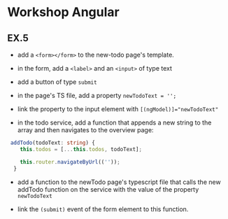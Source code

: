 # Workshop Angular

## EX.5

- add a `<form></form>` to the new-todo page's template.
- in the form, add a `<label>` and an `<input>` of type text
- add a button of type `submit`

- in the page's TS file, add a property `newTodoText = '';`
- link the property to the input element with `[(ngModel)]="newTodoText"`

- in the todo service, add a function that appends a new string to the array and then navigates to the overview page:
```ts
 addTodo(todoText: string) {
    this.todos = [...this.todos, todoText];

    this.router.navigateByUrl((''));
  }
```
- add a function to the newTodo page's typescript file that calls the new addTodo function on the service with the value of the property `newTodoText`

- link the `(submit)` event of the form element to this function.
